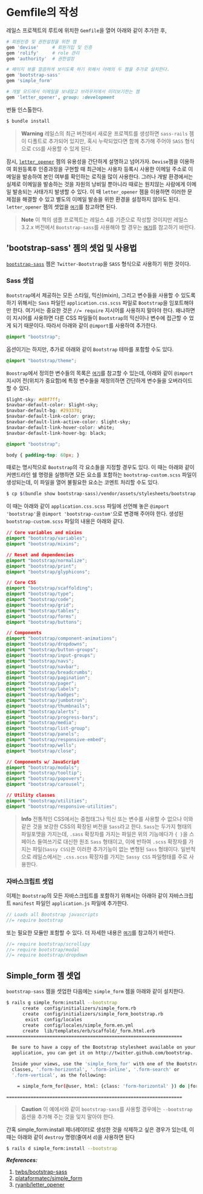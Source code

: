 # Gemfile의 작성

레일스 프로젝트의 루트에 위치한 `Gemfile`을 열어 아래와 같이 추가한 후,

```ruby
# 회원인증 및 권한설정을 위한 젬
gem 'devise'     # 회원가입 및 인증
gem 'rolify'     # role 관리
gem 'authority'  # 권한설정

# 페이지 뷰를 깔끔하게 보이도록 하기 위해서 아래의 두 젬을 추가로 설치한다.
gem 'bootstrap-sass'
gem 'simple_form'

# 개발 모드에서 이메일을 보내않고 브라우저에서 미리보기한는 젬
gem 'letter_opener', group: :development
```

번들 인스톨한다.

```bash
$ bundle install
```

> **Warning** 레일스의 최근 버전에서 새로운 프로젝트를 생성하면 `sass-rails` 젬이 디폴트로 추가되어 있지만, 혹시 누락되었다면 함께 추가해 주어야 `SASS` 형식으로 `CSS`를 사용할 수 있게 된다.

잠시, [`letter_opener`](https://github.com/ryanb/letter_opener) 젬의 유용성을 간단하게 설명하고 넘어가자. `Devise`젬을 이용하여 회원등록후 인증과정을 구현할 때 최근에는 사용자 등록시 사용한 이메일 주소로 이메일을 발송하여 본인 여부를 확인하는 로직을 많이 사용한다. 그러나 개발 환경에서는 실제로 이메일을 발송하는 것을 자원의 낭비일 뿐아니라 때로는 원치않는 사람에게 이메일 발송되는 사태가지 발생할 수 있다. 이 때 `letter_opener` 젬을 이용하면 이러한 문제점을 해결할 수 있고 별도의 이메일 발송을 위한 환경을 설정하지 않아도 된다. `letter_opener` 젬의 셋업을 [`여기`](https://github.com/ryanb/letter_opener)를 참고하면 된다.

> **Note** 이 책의 샘플 프로젝트는 레일스 4를 기준으로 작성할 것이지만 레일스 3.2.x 버전에서 `Bootstrap-sass`를 사용해야 할 경우는 [`여기`](https://github.com/twbs/bootstrap-sass#rails-32x)를 참고하기 바란다.

## 'bootstrap-sass' 젬의 셋업 및 사용법

[`bootstrap-sass`](https://github.com/twbs/bootstrap-sass) 젬은 `Twitter-Bootstrap`을 `SASS` 형식으로 사용하기 위한 것이다.


### Sass 셋업

`Bootstrap`에서 제공하는 모든 스타일, 믹신(mixin), 그리고 변수들을 사용할 수 있도록 하기 위해서는 `Sass` 파일인 `application.css.scss` 파일로 `Bootstrap`을 임포트해야만 한다. 여기서는 중요한 것은 `//= require` 지시어를 사용하지 말아야 한다. 왜냐하면 이 지시어를 사용하면 다른 CSS 파일들이 `Bootstrap`의 믹신이나 변수에 접근할 수 었게 되기 때문이다. 따라서 아래와 같이 `@import`를 사용하여 추가한다.

```css
@import "bootstrap";
```

옵션이기는 하지만, 추가로 아래와 같이 `Bootstrap` 테마를 포함할 수도 있다.

```css
@import "bootstrap/theme";
```

`Boostrap`에서 정의한 변수들의 목록은 [`여기`]()를 참고할 수 있는데, 아래와 같이 `@import` 지시어 전(위치가 중요함)에 특정 변수들을 재정의하면 간단하게 변수들을 오버라이드할 수 있다.

```css
$light-sky: #d8f7ff;
$navbar-default-color: $light-sky;
$navbar-default-bg: #293370;
$navbar-default-link-color: gray;
$navbar-default-link-active-color: $light-sky;
$navbar-default-link-hover-color: white;
$navbar-default-link-hover-bg: black;

@import "bootstrap";

body { padding-top: 60px; }
```

때로는 명시적으로 `Bootstrap`의 각 요소들을 지정할 경우도 있다. 이 때는 아래와 같이 커맨드라인 쉘 명령을 실행하면 모든 요소를 포함하는 `bootstrap-custom.scss` 파일이 생성되는데, 이 파일을 열어 불필요한 요소는 코멘트 처리할 수도 있다.

```bash
$ cp $(bundle show bootstrap-sass)/vendor/assets/stylesheets/bootstrap.scss app/assets/stylesheets/bootstrap-custom.scss
```

이 때는 아래와 같이 `application.css.scss` 파일에 선언해 놓은 `@import 'bootstrap'`을 `@import 'bootstrap-custom'`으로 변경해 주어야 한다. 생성된 `bootstrap-custom.scss` 파일의 내용은 아래와 같다.

```css
// Core variables and mixins
@import "bootstrap/variables";
@import "bootstrap/mixins";

// Reset and dependencies
@import "bootstrap/normalize";
@import "bootstrap/print";
@import "bootstrap/glyphicons";

// Core CSS
@import "bootstrap/scaffolding";
@import "bootstrap/type";
@import "bootstrap/code";
@import "bootstrap/grid";
@import "bootstrap/tables";
@import "bootstrap/forms";
@import "bootstrap/buttons";

// Components
@import "bootstrap/component-animations";
@import "bootstrap/dropdowns";
@import "bootstrap/button-groups";
@import "bootstrap/input-groups";
@import "bootstrap/navs";
@import "bootstrap/navbar";
@import "bootstrap/breadcrumbs";
@import "bootstrap/pagination";
@import "bootstrap/pager";
@import "bootstrap/labels";
@import "bootstrap/badges";
@import "bootstrap/jumbotron";
@import "bootstrap/thumbnails";
@import "bootstrap/alerts";
@import "bootstrap/progress-bars";
@import "bootstrap/media";
@import "bootstrap/list-group";
@import "bootstrap/panels";
@import "bootstrap/responsive-embed";
@import "bootstrap/wells";
@import "bootstrap/close";

// Components w/ JavaScript
@import "bootstrap/modals";
@import "bootstrap/tooltip";
@import "bootstrap/popovers";
@import "bootstrap/carousel";

// Utility classes
@import "bootstrap/utilities";
@import "bootstrap/responsive-utilities";
```

> **Info** 전통적인 CSS에서는 중첩태그나 믹신 또는 변수를 사용할 수 없으나 이와 같은 것을 보강한 CSS의 확장된 버전을 `Sass`라고 한다. `Sass`는 두가지 형태의 파일포맷을 가지는데, `.sass` 확장자를 가지는 파일은 위의 기능에다가 `{ }`을 스페이스 들여쓰기로 대신한 원조 `Sass` 형태이고, 이에 반하여 `.scss` 확장자를 가지는 파일(`Sassy CSS`)은 이러한 추가기능이 없는 변형된 `Sass` 형태이다. 일반적으로 레일스에서는 `.css.scss` 확장자를 가지는 `Sassy CSS` 파일형태를 주로 사용한다.

### 자바스크립트 셋업

이제는 `Bootstrap`의 모든 자바스크립트를 포함하기 위해서는 아래아 같이 자바스크립트 `manifest` 파일인 `application.js` 파일에 추가한다.

```js
// Loads all Bootstrap javascripts
//= require bootstrap
```

또는 필요한 모듈만 포함할 수 있다. 더 자세한 내용은 [`여기`](http://getbootstrap.com/javascript/)를 참고하기 바란다.

```js
//= require bootstrap/scrollspy
//= require bootstrap/modal
//= require bootstrap/dropdown
```

## Simple_form 젬 셋업

`bootstrap-sass` 젬을 셋업한 다음에는 `simple_form` 젬을 아래와 같이 설치한다.

```bash
$ rails g simple_form:install --bootstrap
      create  config/initializers/simple_form.rb
      create  config/initializers/simple_form_bootstrap.rb
       exist  config/locales
      create  config/locales/simple_form.en.yml
      create  lib/templates/erb/scaffold/_form.html.erb
=================================================================

  Be sure to have a copy of the Bootstrap stylesheet available on your
  application, you can get it on http://twitter.github.com/bootstrap.

  Inside your views, use the 'simple_form_for' with one of the Bootstrap form
  classes, '.form-horizontal', '.form-inline', '.form-search' or
  '.form-vertical', as the following:

    = simple_form_for(@user, html: {class: 'form-horizontal' }) do |form|

=================================================================
```

> **Caution** 이 예에서와 같이 `bootstrap-sass`를 사용할 경우에는 `--bootstrap` 옵션을 추가해 주는 것을 잊지 말아야 한다.

간혹 simple_form:install 제너레이터로 생성한 것을 삭제하고 싶은 경우가 있는데, 이때는 아래와 같이 `destroy` 명령(줄여서 `d`)을 사용하면 된다

```bash
$ rails d simple_form:install --bootstrap
```

_**References:**_

1. [twbs/bootstrap-sass](https://github.com/twbs/bootstrap-sass)
2. [plataformatec/simple_form](https://github.com/plataformatec/simple_form)
3. [ryanb/letter_opener](https://github.com/ryanb/letter_opener)










